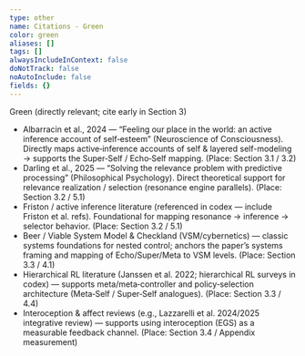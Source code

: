 ```yaml
---
type: other
name: Citations - Green
color: green
aliases: []
tags: []
alwaysIncludeInContext: false
doNotTrack: false
noAutoInclude: false
fields: {}
---
```

Green (directly relevant; cite early in Section 3)
- Albarracin et al., 2024 — “Feeling our place in the world: an active inference account of self‑esteem” (Neuroscience of Consciousness). Directly maps active‑inference accounts of self & layered self-modeling → supports the Super‑Self / Echo‑Self mapping. (Place: Section 3.1 / 3.2)
- Darling et al., 2025 — “Solving the relevance problem with predictive processing” (Philosophical Psychology). Direct theoretical support for relevance realization / selection (resonance engine parallels). (Place: Section 3.2 / 5.1)
- Friston / active inference literature (referenced in codex — include Friston et al. refs). Foundational for mapping resonance → inference → selector behavior. (Place: Section 3.2 / 5.1)
- Beer / Viable System Model & Checkland (VSM/cybernetics) — classic systems foundations for nested control; anchors the paper’s systems framing and mapping of Echo/Super/Meta to VSM levels. (Place: Section 3.3 / 4.1)
- Hierarchical RL literature (Janssen et al. 2022; hierarchical RL surveys in codex) — supports meta/meta‑controller and policy‑selection architecture (Meta‑Self / Super‑Self analogues). (Place: Section 3.3 / 4.4)
- Interoception & affect reviews (e.g., Lazzarelli et al. 2024/2025 integrative review) — supports using interoception (EGS) as a measurable feedback channel. (Place: Section 3.4 / Appendix measurement)
